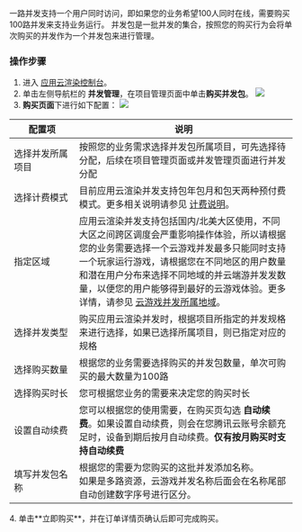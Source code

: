 一路并发支持一个用户同时访问，即如果您的业务希望100人同时在线，需要购买100路并发来支持业务运行。
并发包是一批并发的集合，按照您的购买行为会将单次购买的并发作为一个并发包来进行管理。

### 操作步骤
1. 进入 [应用云渲染控制台](https://console.cloud.tencent.com/car)。
2. 单击左侧导航栏的 **并发管理**，在项目管理页面中单击**购买并发包**。
![](https://qcloudimg.tencent-cloud.cn/raw/619702f5a693abd70ed7896998be2c4b.png)
3. **购买页面**下进行如下配置：
![](https://qcloudimg.tencent-cloud.cn/raw/73fbed6a4bb65cfbc313f07ad3a3c4d3.png)
<table>
<tr><th style="width: 23%;">配置项</th><th>说明</th></tr>
<tbody><tr>
<td>选择并发所属项目</td>
<td>按照您的业务需求选择并发包所属项目，可先选择待分配，后续在项目管理页面或并发管理页面进行并发分配</td>
</tr>
<tr>
<td>选择计费模式</td>
<td>目前应用云渲染并发支持包年包月和包天两种预付费模式。更多相关说明请参见 <a href="">计费说明</a>。</td>
</tr><tr>
<td>指定区域</td>
<td>应用云渲染并发支持包括国内/北美大区使用，不同大区之间跨区调度会严重影响操作体验，所以请根据您的业务需要选择一个云游戏并发最多只能同时支持一个玩家运行游戏，请根据您在不同地区的用户数量和潜在用户分布来选择不同地域的并云端游并发发数量，以便您的用户能够得到最好的云游戏体验。更多详情，请参见 <a href="https://cloud.tencent.com/document/product/1162/46142#.E4.BA.91.E6.B8.B8.E6.88.8F.E5.AE.9E.E4.BE.8B.E6.89.80.E5.B1.9E.E5.9C.B0.E5.9F.9F">云游戏并发所属地域</a>。</td>
</tr>
<tr>
<td>选择并发类型</td>
<td>购买应用云渲染并发时，根据项目所指定的并发规格来进行选择，如果已选择所属项目，则已指定对应的规格</td>
</tr><tr>
<td>选择购买数量</td>
<td>根据您的业务需要选择购买的并发包数量，单次可购买的最大数量为100路</td>
</tr><tr>
<td>选择购买时长</a></td>
<td>您可根据您业务的需要来决定您的购买时长</td>
</tr><tr>
<td>设置自动续费</td>
<td>您可以根据您的使用需要，在购买页勾选 <b>自动续费</b>。如果设置自动续费，则会在您腾讯云账号余额充足时，设备到期后按月自动续费。<b>仅有按月购买时支持自动续费</b></td>
</tr><tr>
<td>填写并发包名称</td>
<td>根据您的需要为您购买的这批并发添加名称。<br>如果是多路资源，云游戏并发名称后面会在名称尾部自动创建数字序号进行区分。</td>
</tr></table>
4. 单击**立即购买**，并在订单详情页确认后即可完成购买。

   
